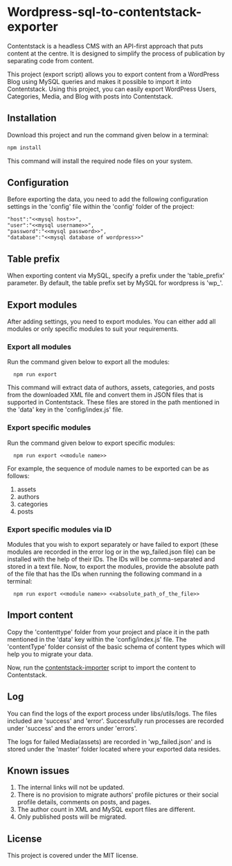 # Wordpress-sql-to-contentstack-exporter

Contentstack is a headless CMS with an API-first approach that puts content at the centre. It is designed to simplify the process of publication by separating code from content.

This project (export script) allows you to export content from a WordPress Blog using MySQL queries and makes it possible to import it into Contentstack. Using this project, you can easily export WordPress Users, Categories, Media, and Blog with posts into Contentstack.

## Installation

Download this project and run the command given below in a terminal:

```bash
npm install
```

This command will install the required node files on your system.

## Configuration
Before exporting the data, you need to add the following configuration settings in the 'config' file within the 'config' folder of the project:

```
"host":"<<mysql host>>",
"user":"<<mysql username>>",
"password":"<<mysql password>>",
"database":"<<mysql database of wordpress>>"
  ```

## Table prefix
When exporting content via MySQL, specify a prefix under the 'table_prefix' parameter. By default, the table prefix set by MySQL for wordpress is 'wp_'.


## Export modules
After adding settings, you need to export modules. You can either add all modules or only specific modules to suit your requirements.

### Export all modules
Run the command given below to export all the modules:

```
  npm run export
  ```

This command will extract data of authors, assets, categories, and posts from the downloaded XML file and convert them in JSON files that is supported in Contentstack. These files are stored in the path mentioned in the 'data' key in the 'config/index.js' file.

### Export specific modules
Run the command given below to export specific modules:

```
  npm run export <<module name>>
 ```

For example, the sequence of module names to be exported can be as follows:

 1. assets
 2. authors
 3. categories
 4. posts

### Export specific modules via ID
Modules that you wish to export separately or have failed to export (these modules are recorded in the error log or in the wp_failed.json file) can be installed with the help of their IDs. The IDs will be comma-separated and stored in a text file. Now, to export the modules, provide the absolute path of the file that has the IDs when running the following command in a terminal:

```
  npm run export <<module name>> <<absolute_path_of_the_file>>
 ```

## Import content
Copy the 'contenttype' folder from your project and place it in the path mentioned in the 'data' key within the 'config/index.js' file. The 'contentType' folder consist of the basic schema of content types which will help you to migrate your data.

Now, run the [contentstack-importer](https://github.com/builtio-contentstack/contentstack-import) script to import the content to Contentstack.

## Log
You can find the logs of the export process under libs/utils/logs. The files included are 'success' and 'error'. Successfully run processes are recorded under 'success' and the errors under 'errors'.

The logs for failed Media(assets) are recorded in 'wp_failed.json' and is stored under the 'master' folder located where your exported data resides.

## Known issues
 1. The internal links will not be updated.
 2. There is no provision to migrate authors' profile pictures or their social profile details, comments on posts, and pages.
 3. The author count in XML and MySQL export files are different.
 4. Only published posts will be migrated.

## License
This project is covered under the MIT license.


